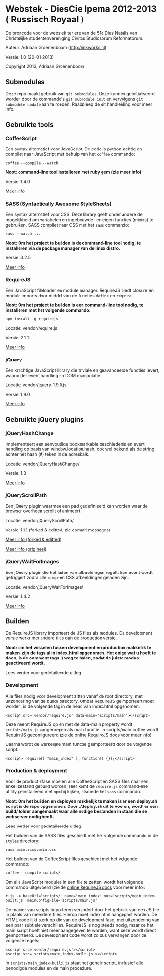 Webstek - DiesCie Ipema 2012-2013 ( Russisch Royaal )
=====================================================
De broncode voor de webstek ter ere van de 51e Dies Natalis van Christelijke studentenvereniging Civitas Studiosorum Reformatorum.

Auteur: Adriaan Groenenboom (http://inkworks.nl)

Versie: 1.0 (20-01-2013)

Copyright 2013, Adriaan Groenenboom

Submodules
----------
Deze repo maakt gebruik van `git submodules`. 
Deze kunnen geinitialiseerd worden door de commando's `git submodule init` en vervolgens `git submodule update` aan te roepen. 
Raadpleeg de [git handleiding](http://git-scm.com/book/en/Git-Tools-Submodules) voor meer info.

Gebruikte tools
---------------
### CoffeeScript
Een syntax alternatief voor JavaScript. De code is python-achtig en compilet naar JavaScript met behulp van het `coffee` commando:

	coffee --compile --watch .

__Noot: command-line tool installeren met ruby gem (zie meer info)__

Versie: 1.4.0

[Meer info](http://www.coffeescript.org)

### SASS (Syntactically Awesome StyleSheets)
Een syntax alternatief voor CSS. 
Deze library geeft onder andere de mogelijkheid om variabelen en ingebouwde- en eigen functies (mixins) te gebruiken. 
SASS compilet naar CSS met het `sass` commando:

	sass --watch .:.

__Noot: Om het project te builden is de command-line tool nodig, te installeren via de package manager van de linux distro.__

Versie: 3.2.5

[Meer info](http://www.sass-lang.com)

### RequireJS
Een JavaScript fileloader en module manager. RequireJS biedt closure en module imports door middel van de functies `define` en `require`.

__Noot: Om het project te builden is een command-line tool nodig, te installeren met het volgende commando:__

	npm install -g requirejs

Locatie: vendor/require.js

Versie: 2.1.2

[Meer info](http://www.requirejs.org)

### jQuery
Een krachtige JavaScript library die triviale en geavanceerde functies levert, waaronder event handling en DOM manipulatie.

Locatie: vendor/jquery-1.9.0.js

Versie: 1.9.0

[Meer info](http://www.jquery.com)

Gebruikte jQuery plugins
-----------------
### jQueryHashChange
Implementeert een eenvoudige bookmarkable geschiedenis en event handling op basis van window.location.hash, ook wel bekend als de string achter het hash (#) teken in de adresbalk.

Locatie: vendor/jQueryHashChange/

Versie: 1.3

[Meer info](https://github.com/cowboy/jquery-hashchange/tree/v1.3)

### jQueryScrollPath
Een jQuery plugin waarmee een pad gedefinieerd kan worden waar de browser overheen scrollt of animeert.

Locatie: vendor/jQueryScrollPath/

Versie: 1.1.1 (forked & editted, zie commit messages)

[Meer info (forked & editted)](https://github.com/inkworks/scrollpath.git)

[Meer info (origineel)](https://github.com/JoelBesada/scrollpath)

### jQueryWaitForImages
Een jQuery plugin die het laden van afbeeldingen regelt. Een event wordt getriggert zodra alle `<img>` en CSS afbeeldingen geladen zijn.

Locatie: vendor/jQueryWaitForImages/

Versie: 1.4.2

[Meer info](https://github.com/alexanderdickson/waitForImages.git)

Builden
-------
De RequireJS library importeert de JS files als modules. De development versie werkt met andere files dan de production versie. 

__Noot: om het wisselen tussen development en production makkelijk te maken, zijn de tags al in index.html opgenomen.
Het enige wat u hoeft te doen, is de comment tags (<!-- -->) weg te halen, zodat de juiste modus geactiveerd wordt.__

Lees verder voor gedetaileerde uitleg.

### Development
Alle files nodig voor development zitten vanaf de root directory, met uitzondering van de build/ directory. 
Omdat RequireJS geimporteert moet worden, is de volgende tag in de head van index.html opgenomen:
	
	<script src='vendor/require.js' data-main='scripts/main'></script>

Deze neemt RequireJS op en met de data-main property wordt `scripts/main.js` aangeroepen als main functie.
In scripts/main.coffee wordt RequireJS geconfigureerd (zie de [online RequireJS docs](http://www.requirejs.org/docs/optimization.html#basics) voor meer info)

Daarna wordt de werkelijke main functie geimporteerd door de volgende script:

	<script> require([ "main_index" ], function() {});</script>

### Production & deployment
Voor de productiefase moeten alle CoffeeScript en SASS files naar een enkel bestand gebuild worden.
Hier komt de `require.js` command-line utility geinstalleerd met `npm` bij kijken, alsmede het `sass` commando.

__Noot: Om het builden en deployen makkelijk te maken is er een deploy.sh script in de repo opgenomen. 
Door ./deploy.sh uit te voeren, wordt er een build/ folder aangemaakt waar alle nodige bestanden in staan die de webserver nodig heeft.__

Lees verder voor gedetaileerde uitleg.

Het builden van de SASS files geschiedt met het volgende commando in de `styles` directory:
	
	sass main.scss:main.css

Het builden van de CoffeeScript files geschiedt met het volgende commando:

	coffee --compile scripts/

Om alle JavaScript modules in een file te zetten, wordt het volgende commando uitgevoerd 
(zie de [online RequireJS docs](http://www.requirejs.org/docs/optimization.html#basics) voor meer info):

	r.js -o baseUrl='scripts/' name='main_index' out='scripts/main_index-built.js' mainConfigFile='scripts/main.js'

De manier van scripts importeren verandert door het gebruik van een JS file in plaats van meerdere files.
Hierop moet index.html aangepast worden.
De HTML code lijkt sterk op die van de development fase, met uitzondering van een paar subtiele verschillen.
RequireJS is nog steeds nodig, maar de het main script hoeft niet meer aangegeven te worden, want deze wordt direct geimporteerd.
De development code wordt zo dus vervangen door de volgende regels:

	<script src='vendor/require.js'></script>
	<script src='scripts/main_index-built.js'></script>
	
In `scripts/main_index-build.js` staat het gehele script, inclusief alle benodigde modules en de main procedure.

